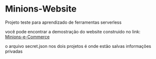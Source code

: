 # Minions-Website
Projeto teste para aprendizado de ferramentas serverless

você pode encontrar a demostração do website construido no link: [Minions-e-Commerce](d2ieqduk9u5zut.cloudfront.net)


o arquivo secret.json nos dois projetos é onde estão salvas informações privadas


